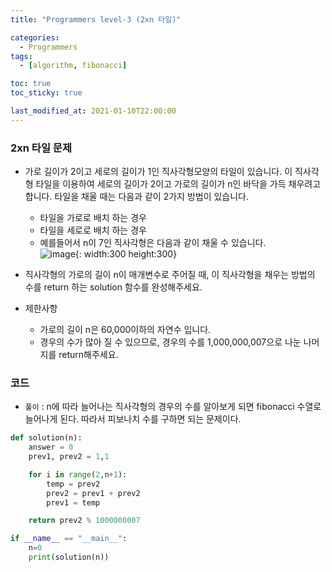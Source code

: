 ```yaml
---
title: "Programmers level-3 (2xn 타일)"

categories:
  - Programmers
tags:
  - [algorithm, fibonacci]

toc: true
toc_sticky: true

last_modified_at: 2021-01-10T22:00:00
---
```


### 2xn 타일 문제

- 가로 길이가 2이고 세로의 길이가 1인 직사각형모양의 타일이 있습니다. 이 직사각형 타일을 이용하여 세로의 길이가 2이고 가로의 길이가 n인 바닥을 가득 채우려고 합니다. 타일을 채울 때는 다음과 같이 2가지 방법이 있습니다.

  - 타일을 가로로 배치 하는 경우
  - 타일을 세로로 배치 하는 경우
  - 예를들어서 n이 7인 직사각형은 다음과 같이 채울 수 있습니다.  
    ![image](https://user-images.githubusercontent.com/37994634/104123669-f0c80080-538f-11eb-877c-c24f377e3480.png){: width:300 height:300}
    <br>

- 직사각형의 가로의 길이 n이 매개변수로 주어질 때, 이 직사각형을 채우는 방법의 수를 return 하는 solution 함수를 완성해주세요.

- 제한사항
  - 가로의 길이 n은 60,000이하의 자연수 입니다.
  - 경우의 수가 많아 질 수 있으므로, 경우의 수를 1,000,000,007으로 나눈 나머지를 return해주세요.

### 코드

- `풀이` : n에 따라 늘어나는 직사각형의 경우의 수를 알아보게 되면 fibonacci 수열로 늘어나게 된다. 따라서 피보나치 수를 구하면 되는 문제이다.

```py
def solution(n):
    answer = 0
    prev1, prev2 = 1,1

    for i in range(2,n+1):
        temp = prev2
        prev2 = prev1 + prev2
        prev1 = temp

    return prev2 % 1000000007

if __name__ == "__main__":
    n=0
    print(solution(n))
```
